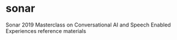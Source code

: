 # sonar
Sonar 2019 Masterclass on Conversational AI and Speech Enabled Experiences reference materials

